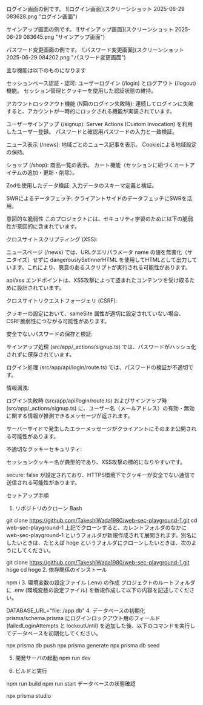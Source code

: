 ログイン画面の例です。
![ログイン画面](スクリーンショット 2025-06-29 083628.png "ログイン画面")

サインアップ画面の例です。
![サインアップ画面](スクリーンショット 2025-06-29 083645.png "サインアップ画面")

パスワード変更画面の例です。
![パスワード変更画面](スクリーンショット 2025-06-29 084202.png "パスワード変更画面")

主な機能は以下のものになります

セッションベース認証・認可:
ユーザーログイン (/login) とログアウト (/logout) 機能。
セッション管理とクッキーを使用した認証状態の維持。

アカウントロックアウト機能 (N回のログイン失敗時):
連続してログインに失敗すると、アカウントが一時的にロックされる機能が実装されています。

ユーザーサインアップ (/signup):
Server Actions (Custom Invocation) を利用したユーザー登録。
パスワードと確認用パスワードの入力と一致検証。

ニュース表示 (/news):
地域ごとのニュース記事を表示。
Cookieによる地域設定の保持。

ショップ (/shop):
商品一覧の表示。
カート機能（セッションに紐づくカートアイテムの追加・更新・削除）。

Zodを使用したデータ検証:
入力データのスキーマ定義と検証。

SWRによるデータフェッチ:
クライアントサイドのデータフェッチにSWRを活用。

意図的な脆弱性
このプロジェクトには、セキュリティ学習のために以下の脆弱性が意図的に含まれています。

クロスサイトスクリプティング (XSS):

ニュースページ (/news) では、URLクエリパラメータ name の値を無害化（サニタイズ）せずに dangerouslySetInnerHTML を使用してHTMLとして出力しています。これにより、悪意のあるスクリプトが実行される可能性があります。

api/xss エンドポイントは、XSS攻撃によって盗まれたコンテンツを受け取るために設計されています。

クロスサイトリクエストフォージェリ (CSRF):

クッキーの設定において、sameSite 属性が適切に設定されていない場合、CSRF脆弱性につながる可能性があります。

安全でないパスワードの保存と検証:

サインアップ処理 (src/app/_actions/signup.ts) では、パスワードがハッシュ化されずに保存されています。

ログイン処理 (src/app/api/login/route.ts) では、パスワードの検証が不適切です。

情報漏洩:

ログイン失敗時 (src/app/api/login/route.ts) およびサインアップ時 (src/app/_actions/signup.ts) に、ユーザー名（メールアドレス）の有効・無効に関する情報が推測できるメッセージが返されます。

サーバーサイドで発生したエラーメッセージがクライアントにそのまま公開される可能性があります。

不適切なクッキーセキュリティ:

セッションクッキー名が典型的であり、XSS攻撃の標的になりやすいです。

secure: false が設定されており、HTTPS環境下でクッキーが安全でない通信で送信される可能性があります。

セットアップ手順
1. リポジトリのクローン
Bash

git clone https://github.com/TakeshiWada1980/web-sec-playground-1.git
cd web-sec-playground-1
上記でクローンすると、カレントフォルダのなかに web-sec-playground-1 というフォルダが新規作成されて展開されます。別名にしたいときは、たとえば hoge というフォルダにクローンしたいときは、次のようにしてください。


git clone https://github.com/TakeshiWada1980/web-sec-playground-1.git hoge
cd hoge
2. 依存関係のインストール

npm i
3. 環境変数の設定ファイル (.env) の作成
プロジェクトのルートフォルダに .env (環境変数の設定ファイル) を新規作成して以下の内容を記述してください。

DATABASE_URL="file:./app.db"
4. データベースの初期化
prisma/schema.prisma にログインロックアウト用のフィールド (failedLoginAttempts と lockoutUntil) を追加した後、以下のコマンドを実行してデータベースを初期化してください。


npx prisma db push
npx prisma generate
npx prisma db seed

5. 開発サーバの起動
npm run dev

6. ビルドと実行

npm run build
npm run start
データベースの状態確認

npx prisma studio
